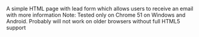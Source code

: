 A simple HTML page with lead form which allows users to receive an email with more information
Note: Tested only on Chrome 51 on Windows and Android. Probably will not work on older browsers without full HTML5 support
